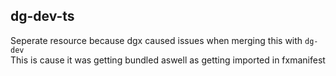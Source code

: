 ## dg-dev-ts

Seperate resource because dgx caused issues when merging this with `dg-dev`  
This is cause it was getting bundled aswell as getting imported in fxmanifest
